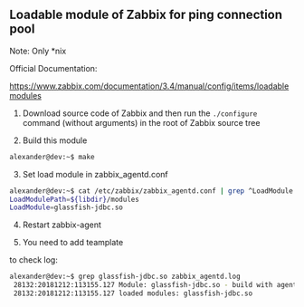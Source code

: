 ## Loadable module of Zabbix for ping connection pool

Note: Only *nix

Official Documentation: 

https://www.zabbix.com/documentation/3.4/manual/config/items/loadablemodules

1) Download source code of Zabbix and then run the ```./configure``` command (without arguments) in the root of Zabbix source tree

2) Build this module
```bash
alexander@dev:~$ make
```

3) Set load module in zabbix_agentd.conf
```bash
alexander@dev:~$ cat /etc/zabbix/zabbix_agentd.conf | grep ^LoadModule
LoadModulePath=${libdir}/modules
LoadModule=glassfish-jdbc.so
```

4) Restart zabbix-agent

5) You need to add teamplate

to check log:
```bash
alexander@dev:~$ grep glassfish-jdbc.so zabbix_agentd.log
 28132:20181212:113155.127 Module: glassfish-jdbc.so - build with agent: 3.4.12; libcurl: 7.61.0; pcre: 8.42 (src/module.c:63)
 28132:20181212:113155.127 loaded modules: glassfish-jdbc.so
 ```
